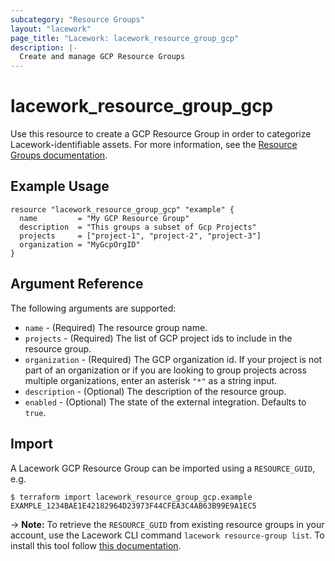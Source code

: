 ```yaml
---
subcategory: "Resource Groups"
layout: "lacework"
page_title: "Lacework: lacework_resource_group_gcp"
description: |-
  Create and manage GCP Resource Groups
---
```


# lacework\_resource\_group\_gcp

Use this resource to create a GCP Resource Group in order to categorize Lacework-identifiable assets.
For more information, see the [Resource Groups documentation](https://support.lacework.com/hc/en-us/articles/360041727354-Resource-Groups).

## Example Usage

```hcl
resource "lacework_resource_group_gcp" "example" {
  name         = "My GCP Resource Group"
  description  = "This groups a subset of Gcp Projects"
  projects     = ["project-1", "project-2", "project-3"]
  organization = "MyGcpOrgID"
}
```

## Argument Reference

The following arguments are supported:

* `name` - (Required) The resource group name.
* `projects` - (Required) The list of GCP project ids to include in the resource group.
* `organization` - (Required) The GCP organization id. If your project is not part of an organization or if you are looking to group projects across multiple organizations, enter an asterisk `"*"` as a string input. 
* `description` - (Optional) The description of the resource group.
* `enabled` - (Optional) The state of the external integration. Defaults to `true`.

## Import

A Lacework GCP Resource Group can be imported using a `RESOURCE_GUID`, e.g.

```
$ terraform import lacework_resource_group_gcp.example EXAMPLE_1234BAE1E42182964D23973F44CFEA3C4AB63B99E9A1EC5
```
-> **Note:** To retrieve the `RESOURCE_GUID` from existing resource groups in your account, use the
Lacework CLI command `lacework resource-group list`. To install this tool follow
[this documentation](https://docs.lacework.com/cli/).
